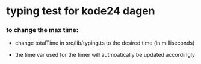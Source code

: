 # typing test for kode24 dagen

### to change the max time:

- change totalTime in src/lib/typing.ts to the desired time (in milliseconds)

- the time var used for the timer will autmoatically be updated accordingly
